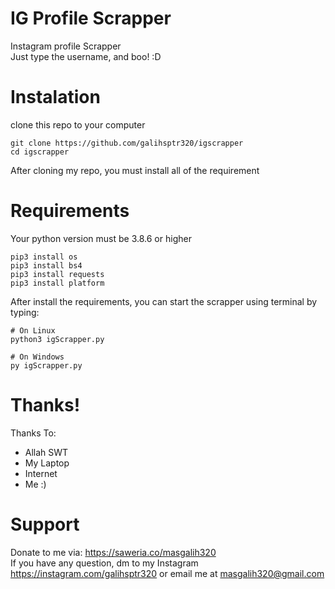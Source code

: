 # IG Profile Scrapper
Instagram profile Scrapper<br>
Just type the username, and boo! :D

# Instalation
clone this repo to your computer
```
git clone https://github.com/galihsptr320/igscrapper
cd igscrapper
```
After cloning my repo, you must install all of the requirement

# Requirements
Your python version must be 3.8.6 or higher
```
pip3 install os
pip3 install bs4
pip3 install requests
pip3 install platform
```
After install the requirements, you can start the scrapper using terminal by typing:
```
# On Linux
python3 igScrapper.py

# On Windows
py igScrapper.py
```

# Thanks!
Thanks To:
- Allah SWT
- My Laptop
- Internet
- Me :)

# Support
Donate to me via: https://saweria.co/masgalih320<br>
If you have any question, dm to my Instagram https://instagram.com/galihsptr320 or email me at masgalih320@gmail.com<br>
